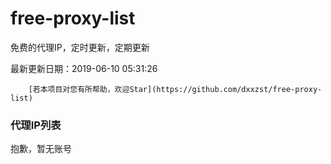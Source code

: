 # free-proxy-list

免费的代理IP，定时更新，定期更新

最新更新日期：2019-06-10 05:31:26 

 
        [若本项目对您有所帮助，欢迎Star](https://github.com/dxxzst/free-proxy-list) 

 ### 代理IP列表

抱歉，暂无账号

>